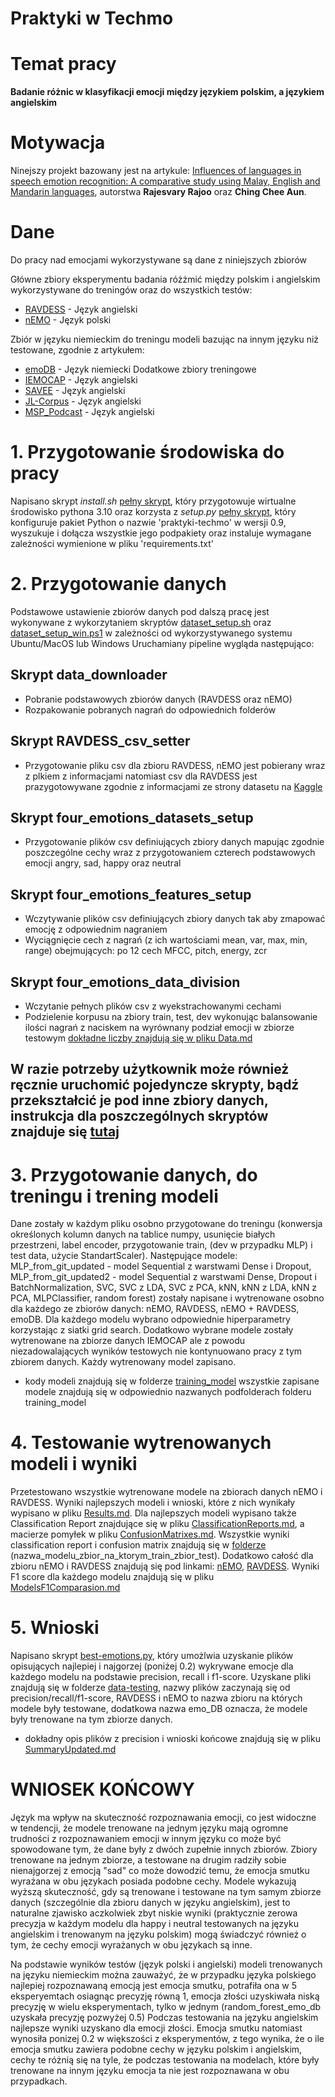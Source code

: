 # Praktyki w Techmo

# Temat pracy

**Badanie różnic w klasyfikacji emocji między językiem polskim, a językiem angielskim**

# Motywacja

Ninejszy projekt bazowany jest na artykule: 
[Influences of languages in speech emotion recognition: A comparative study using Malay, English and Mandarin languages](https://ieeexplore.ieee.org/document/7575033/authors#authors), autorstwa **Rajesvary Rajoo** oraz **Ching Chee Aun**.

# Dane

Do pracy nad emocjami wykorzystywane są dane z niniejszych zbiorów 

Główne zbiory eksperymentu badania różżmić między polskim i angielskim wykorzystywane do treningów oraz do wszystkich testów:
- [RAVDESS](https://www.kaggle.com/datasets/uwrfkaggler/ravdess-emotional-speech-audio) - Język angielski
- [nEMO](https://huggingface.co/datasets/amu-cai/nEMO) - Język polski

Zbiór w języku niemieckim do treningu modeli bazując na innym języku niż testowane, zgodnie z artykułem:
- [emoDB](https://www.kaggle.com/datasets/piyushagni5/berlin-database-of-emotional-speech-emodb) - Język niemiecki
Dodatkowe zbiory treningowe 
- [IEMOCAP](https://sail.usc.edu/iemocap/) - Język angielski
- [SAVEE](https://www.kaggle.com/datasets/ejlok1/surrey-audiovisual-expressed-emotion-savee) - Język angielski
- [JL-Corpus](https://www.kaggle.com/datasets/tli725/jl-corpus) - Język angielski
- [MSP_Podcast](https://ecs.utdallas.edu/research/researchlabs/msp-lab/MSP-Podcast.html) - Język angielski

# 1. Przygotowanie środowiska do pracy

Napisano skrypt *install.sh* [pełny skrypt](https://github.com/Pamdzia/praktyki-techmo/blob/main/install.sh), który przygotowuje wirtualne środowisko pythona 3.10 oraz korzysta z *setup.py* [pełny skrypt](https://github.com/Pamdzia/praktyki-techmo/blob/main/setup.py), który konfiguruje pakiet Python o nazwie 'praktyki-techmo' w wersji 0.9, wyszukuje i dołącza wszystkie jego podpakiety oraz instaluje wymagane zależności wymienione w pliku 'requirements.txt'

# 2. Przygotowanie danych

Podstawowe ustawienie zbiorów danych pod dalszą pracę jest wykonywane z wykorzytaniem skryptów [dataset_setup.sh](https://github.com/Pamdzia/praktyki-techmo/blob/main/data-utils/datasets_setup.sh) oraz [dataset_setup_win.ps1](https://github.com/Pamdzia/praktyki-techmo/blob/main/data-utils/dataset_setup_win.ps1) w zależności od wykorzystywanego systemu Ubuntu/MacOS lub Windows 
Uruchamiany pipeline wygląda następująco:
## Skrypt data_downloader
- Pobranie podstawowych zbiorów danych (RAVDESS oraz nEMO)
- Rozpakowanie pobranych nagrań do odpowiednich folderów
## Skrypt RAVDESS_csv_setter
- Przygotowanie pliku csv dla zbioru RAVDESS, nEMO jest pobierany wraz z plkiem z informacjami natomiast csv dla RAVDESS jest prazygotowywane zgodnie z informacjami ze strony datasetu na [Kaggle](https://www.kaggle.com/datasets/uwrfkaggler/ravdess-emotional-speech-audio)
## Skrypt four_emotions_datasets_setup
- Przygotowanie plików csv definiujących zbiory danych mapując zgodnie poszczególne cechy wraz z przygotowaniem czterech podstawowych emocji angry, sad, happy oraz neutral
## Skrypt four_emotions_features_setup
- Wczytywanie plików csv definiujących zbiory danych tak aby zmapować emocję z odpowiednim nagraniem
- Wyciągnięcie cech z nagrań (z ich wartościami mean, var, max, min, range) obejmujących: po 12 cech MFCC, pitch, energy, zcr
## Skrypt four_emotions_data_division
- Wczytanie pełnych plików csv z wyekstrachowanymi cechami
- Podzielenie korpusu na zbiory train, test, dev wykonując balansowanie ilości nagrań z naciskem na wyrównany podział emocji w zbiorze testowym [dokładne liczby znajdują się w pliku Data.md](https://github.com/Pamdzia/praktyki-techmo/blob/main/Data.md)
## W razie potrzeby użytkownik może również ręcznie uruchomić pojedyncze skrypty, bądź przekształcić je pod inne zbiory danych, instrukcja dla poszczególnych skryptów znajduje się [tutaj](https://github.com/Pamdzia/praktyki-techmo/blob/main/Manual.md)

# 3. Przygotowanie danych, do treningu i trening modeli 

Dane zostały w każdym pliku osobno przygotowane do treningu (konwersja określonych kolumn danych na tablice numpy, usunięcie białych przestrzeni, label encoder, przygotowanie train, (dev w przypadku MLP) i test data, użycie StandartScaler). Następujące modele: MLP_from_git_updated - model Sequential z warstwami Dense i Dropout, MLP_from_git_updated2 - model Sequential z warstwami Dense, Dropout i BatchNormalization, SVC, SVC z LDA, SVC z PCA, kNN, kNN z LDA, kNN z PCA, MLPClassifier, random forest) zostały napisane i wytrenowane osobno dla każdego ze zbiorów danych: nEMO, RAVDESS, nEMO + RAVDESS, emoDB. Dla każdego modelu wybrano odpowiednie hiperparametry korzystając z siatki grid search. Dodatkowo wybrane modele zostały wytrenowane na zbiorze danych IEMOCAP ale z powodu niezadowalających wyników testowych nie kontynuowano pracy z tym zbiorem danych. Każdy wytrenowany model zapisano.

- kody modeli znajdują się w folderze [training_model](https://github.com/Pamdzia/praktyki-techmo/tree/main/training_model) wszystkie zapisane modele znajdują się w odpowiednio nazwanych podfolderach folderu training_model

# 4. Testowanie wytrenowanych modeli i wyniki

Przetestowano wszystkie wytrenowane modele na zbiorach danych nEMO i RAVDESS. Wyniki najlepszych modeli i wnioski, które z nich wynikały wypisano w pliku [Results.md](https://github.com/Pamdzia/praktyki-techmo/blob/main/Results.md). Dla najlepszych modeli wypisano także Classification Report znajdujące się w pliku [ClassificationReports.md](https://github.com/Pamdzia/praktyki-techmo/blob/main/ClassificationReports.md), a macierze pomyłek w pliku [ConfusionMatrixes.md](https://github.com/Pamdzia/praktyki-techmo/blob/main/ConfusionMatrixes.md). Wszystkie wyniki classification report i confusion matrix znajdują się w [folderze](https://github.com/Pamdzia/praktyki-techmo/blob/main/ConfusionMatrixes.md) (nazwa_modelu_zbior_na_ktorym_train_zbior_test). Dodatkowo całość dla zbioru nEMO i RAVDESS znajdują się pod linkami: [nEMO](https://github.com/Pamdzia/praktyki-techmo/blob/main/experiments_results/test_results_1507_nEMO.csv), [RAVDESS](https://github.com/Pamdzia/praktyki-techmo/blob/main/experiments_results/test_results_1507_RAVDESS.csv). Wyniki F1 score dla każdego modelu znajdują się w pliku [ModelsF1Comparasion.md](https://github.com/Pamdzia/praktyki-techmo/blob/main/ModelsF1Comparasion.md)

# 5. Wnioski

Napisano skrypt [best-emotions.py](https://github.com/Pamdzia/praktyki-techmo/blob/main/data-testing/best-emotions.py), który umożlwia uzyskanie plików opisujących najlepiej i najgorzej (poniżej 0.2) wykrywane emocje dla każdego modelu na podstawie precision, recall i f1-score. Uzyskane pliki znajdują się w folderze [data-testing](https://github.com/Pamdzia/praktyki-techmo/tree/main/data-testing), nazwy plików zaczynają się od precision/recall/f1-score, RAVDESS i nEMO to nazwa zbioru na których modele były testowane, dodatkowa nazwa emo_DB oznacza, że modele były trenowane na tym zbiorze danych. 

- dokładny opis plików z precision i wnioski końcowe znajdują się w pliku [SummaryUpdated.md](https://github.com/Pamdzia/praktyki-techmo/blob/main/SummaryUpdated.md)

# WNIOSEK KOŃCOWY
Język ma wpływ na skuteczność rozpoznawania emocji, co jest widoczne w tendencji, że modele trenowane na jednym języku mają ogromne trudności z rozpoznawaniem emocji w innym języku co może być spowodowane tym, że dane były z dwóch zupełnie innych zbiorów. Zbiory trenowane na jednym zbiorze, a testowane na drugim radziły sobie nienajgorzej z emocją "sad" co może dowodzić temu, że emocja smutku wyrażana w obu językach posiada podobne cechy. Modele wykazują wyższą skuteczność, gdy są trenowane i testowane na tym samym zbiorze danych (szczególnie dla zbioru danych w języku angielskim), jest to naturalne zjawisko aczkolwiek zbyt niskie wyniki (praktycznie zerowa precyzja w każdym modelu dla happy i neutral testowanych na języku angielskim i trenowanym na języku polskim) mogą świadczyć również o tym, że cechy emocji wyrażanych w obu językach są inne.

Na podstawie wyników testów (język polski i angielski) modeli trenowanych na języku niemieckim można zauważyć, że w przypadku języka polskiego najlepiej rozpoznawaną emocją jest emocja smutku, potrafiła ona w 5 eksperyemtach osiagnąc precyzję równą 1, emocja złości uzyskiwała niską precyzję w wielu eksperymentach, tylko w jednym (random_forest_emo_db uzyskała precyzję pozwyżej 0.5) Podczas testowania na języku angielskim najlepsze wyniki uzyskano dla emocji złości. Emocja smutku natomiast wynosiła ponizej 0.2 w większości z eksperymentów, z tego wynika, że o ile emocja smutku zawiera podobne cechy w języku polskim i angielskim, cechy te różnią się na tyle, że podczas testowania na modelach, które były trenowane na innym języku emocja ta nie jest rozpoznawana w obu przypadkach.


